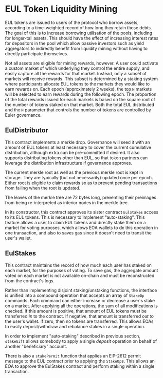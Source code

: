 # EUL Token Liquidity Mining

EUL tokens are issued to users of the protocol who borrow assets, according to a time-weighted record of how long they retain those debts. The goal of this is to increase borrowing utilisation of the pools, including for longer-tail assets. This should have the effect of increasing interest rates for depositors in the pool which allow passive investors such as yield aggregators to indirectly benefit from liquidity mining without having to directly participate themselves.

Not all assets are eligible for mining rewards, however. A user could activate a custom market of which underlying they control the entire supply, and easily capture all the rewards for that market. Instead, only a subset of markets will receive rewards. This subset is determined by a staking system where participants allocate EUL tokens to the markets they would like to earn rewards on. Each epoch (approximately 2 weeks), the top `N` markets will be selected to earn rewards during the following epoch. The proportion of the total rewards issued for each markets is based on the square root of the number of tokens staked on that market. Both the total EUL distributed and the `N` parameter that controls the number of tokens are controlled by Euler governance.

## EulDistributor

This contract implements a merkle drop. Governance will seed it with an amount of EUL tokens at least necessary to cover the current cumulative distribution, although extra can be pre-committed if desired. It also supports distributing tokens other than EUL, so that token partners can leverage the distribution infrastructure if governance approves.

The current merkle root as well as the previous merkle root is kept in storage. They are typically (but not necessarily) updated once per epoch. Either root is eligible to claim rewards so as to prevent pending transactions from failing when the root is updated.

The leaves of the merkle tree are 72 bytes long, preventing their preimages from being re-interpreted as interior nodes in the merkle tree.

In its constructor, this contract approves its sister contract `EulStakes` access to its EUL tokens. This is necessary to implement "auto-staking". This feature allows a user to claim EUL tokens and directly stake them on a market for voting purposes, which allows EOA wallets to do this operation in one transaction, and also to saves gas since it doesn't need to transit the user's wallet.

## EulStakes

This contract maintains the record of how much each user has staked on each market, for the purposes of voting. To save gas, the aggregate amount voted on each market is not available on-chain and must be reconstructed from the contract's logs.

Rather than implementing disjoint staking/unstaking functions, the interface is unified into a compound operation that accepts an array of `StakeOp` commands. Each command can either increase or decrease a user's stake on a market. After applying all the operations, the sum of all modifications is checked. If this amount is positive, that amount of EUL tokens must be transferred *in* to the contract. If negative, that amount is transferred *out* to the user's wallet. If zero, then no tokens are transferred. This allows EOAs to easily deposit/withdraw and rebalance stakes in a single operation.

In order to implement "auto-staking" described in previous section, `stakeGift` allows somebody to apply a single *deposit* operation on behalf of another "beneficiary" account.

There is also a `stakePermit` function that applies an EIP-2612 permit message to the EUL contract prior to applying the `StakeOp`s. This allows an EOA to approve the EulStakes contract and perform staking within a single transaction.
